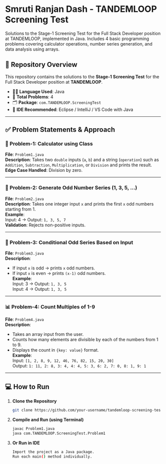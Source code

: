# Smruti Ranjan Dash - TANDEMLOOP Screening Test
Solutions to the Stage-1 Screening Test for the Full Stack Developer position at TANDEMLOOP, implemented in Java. Includes 4 basic programming problems covering calculator operations, number series generation, and data analysis using arrays.

## 📌 Repository Overview
This repository contains the solutions to the **Stage-1 Screening Test** for the Full Stack Developer position at **TANDEMLOOP**.

- 👨‍💻 **Language Used**: Java
- 🧩 **Total Problems**: 4
- 🗂️ **Package**: `com.TANDEMLOOP.ScreeningTest`
- 🧠 **IDE Recommended**: Eclipse / IntelliJ / VS Code with Java

---

## ✅ Problem Statements & Approach

### 🧮 Problem-1: Calculator using Class

**File**: `Problem1.java`  
**Description**: Takes two `double` inputs (`a`, `b`) and a string (`operation`) such as `Addition`, `Subtraction`, `Multiplication`, or `Division` and prints the result.  
**Edge Case Handled**: Division by zero.

---

### 🔢 Problem-2: Generate Odd Number Series (1, 3, 5, ...)

**File**: `Problem2.java`  
**Description**: Takes one integer input `x` and prints the first `x` odd numbers starting from 1.  
**Example**:  
Input: 4 → Output: `1, 3, 5, 7`  
**Validation**: Rejects non-positive inputs.

---

### 🔁 Problem-3: Conditional Odd Series Based on Input

**File**: `Problem3.java`  
**Description**: 
- If input `x` is odd → prints `x` odd numbers.  
- If input `x` is even → prints `(x-1)` odd numbers.  
**Example**:  
Input: 3 → Output: `1, 3, 5`  
Input: 4 → Output: `1, 3, 5`

---

### 📊 Problem-4: Count Multiples of 1-9

**File**: `Problem4.java`  
**Description**: 
- Takes an array input from the user.
- Counts how many elements are divisible by each of the numbers from 1 to 9.
- Displays the count in `{key: value}` format.  
**Example**:  
Input: `[1, 2, 8, 9, 12, 46, 76, 82, 15, 20, 30]`  
Output: `1: 11, 2: 8, 3: 4, 4: 4, 5: 3, 6: 2, 7: 0, 8: 1, 9: 1`

---

## 💻 How to Run

1. **Clone the Repository**
   ```bash
   git clone https://github.com/your-username/tandemloop-screening-test.git
2. **Compile and Run (using Terminal)**
   ```bash
   javac Problem1.java
   java com.TANDEMLOOP.ScreeningTest.Problem1
3. **Or Run in IDE**
   ```bash
   Import the project as a Java package.
   Run each main() method individually.

